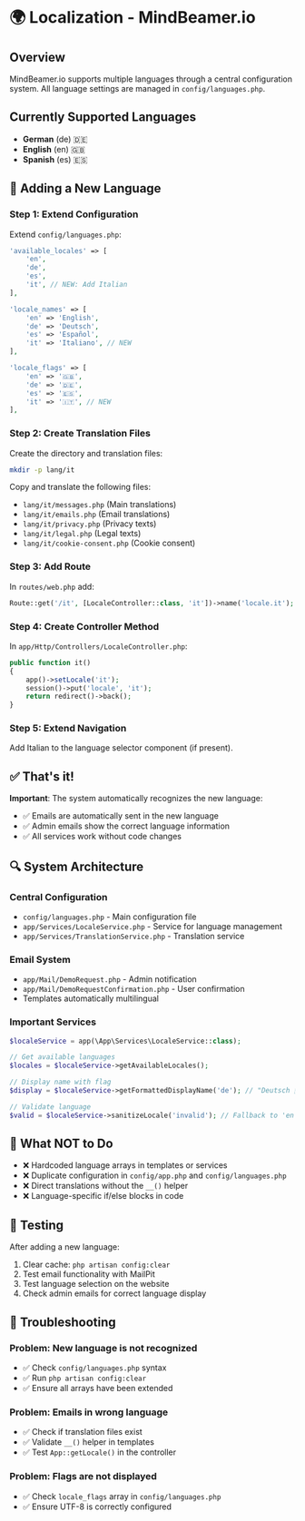 # 🌍 Localization - MindBeamer.io

## Overview

MindBeamer.io supports multiple languages through a central configuration system. All language settings are managed in `config/languages.php`.

## Currently Supported Languages

- **German** (de) 🇩🇪
- **English** (en) 🇬🇧  
- **Spanish** (es) 🇪🇸

## 🔧 Adding a New Language

### Step 1: Extend Configuration

Extend `config/languages.php`:

```php
'available_locales' => [
    'en',
    'de', 
    'es',
    'it', // NEW: Add Italian
],

'locale_names' => [
    'en' => 'English',
    'de' => 'Deutsch',
    'es' => 'Español', 
    'it' => 'Italiano', // NEW
],

'locale_flags' => [
    'en' => '🇬🇧',
    'de' => '🇩🇪',
    'es' => '🇪🇸',
    'it' => '🇮🇹', // NEW
],
```

### Step 2: Create Translation Files

Create the directory and translation files:

```bash
mkdir -p lang/it
```

Copy and translate the following files:
- `lang/it/messages.php` (Main translations)
- `lang/it/emails.php` (Email translations)
- `lang/it/privacy.php` (Privacy texts)
- `lang/it/legal.php` (Legal texts)
- `lang/it/cookie-consent.php` (Cookie consent)

### Step 3: Add Route

In `routes/web.php` add:

```php
Route::get('/it', [LocaleController::class, 'it'])->name('locale.it');
```

### Step 4: Create Controller Method

In `app/Http/Controllers/LocaleController.php`:

```php
public function it()
{
    app()->setLocale('it');
    session()->put('locale', 'it');
    return redirect()->back();
}
```

### Step 5: Extend Navigation

Add Italian to the language selector component (if present).

## ✅ That's it!

**Important**: The system automatically recognizes the new language:
- ✅ Emails are automatically sent in the new language
- ✅ Admin emails show the correct language information
- ✅ All services work without code changes

## 🔍 System Architecture

### Central Configuration
- `config/languages.php` - Main configuration file
- `app/Services/LocaleService.php` - Service for language management
- `app/Services/TranslationService.php` - Translation service

### Email System
- `app/Mail/DemoRequest.php` - Admin notification
- `app/Mail/DemoRequestConfirmation.php` - User confirmation
- Templates automatically multilingual

### Important Services
```php
$localeService = app(\App\Services\LocaleService::class);

// Get available languages
$locales = $localeService->getAvailableLocales();

// Display name with flag
$display = $localeService->getFormattedDisplayName('de'); // "Deutsch 🇩🇪"

// Validate language
$valid = $localeService->sanitizeLocale('invalid'); // Fallback to 'en'
```

## 🚫 What NOT to Do

- ❌ Hardcoded language arrays in templates or services
- ❌ Duplicate configuration in `config/app.php` and `config/languages.php`
- ❌ Direct translations without the `__()` helper
- ❌ Language-specific if/else blocks in code

## 🧪 Testing

After adding a new language:

1. Clear cache: `php artisan config:clear`
2. Test email functionality with MailPit
3. Test language selection on the website
4. Check admin emails for correct language display

## 📝 Troubleshooting

### Problem: New language is not recognized
- ✅ Check `config/languages.php` syntax
- ✅ Run `php artisan config:clear`
- ✅ Ensure all arrays have been extended

### Problem: Emails in wrong language
- ✅ Check if translation files exist
- ✅ Validate `__()` helper in templates
- ✅ Test `App::getLocale()` in the controller

### Problem: Flags are not displayed
- ✅ Check `locale_flags` array in `config/languages.php`
- ✅ Ensure UTF-8 is correctly configured
